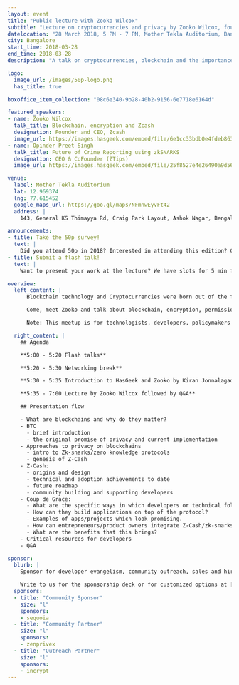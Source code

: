 ```yaml
---
layout: event
title: "Public lecture with Zooko Wilcox"
subtitle: "Lecture on cryptocurrencies and privacy by Zooko Wilcox, founder of Zcash."
datelocation: "28 March 2018, 5 PM - 7 PM, Mother Tekla Auditorium, Bangalore"
city: Bangalore
start_time: 2018-03-28
end_time: 2018-03-28
description: "A talk on cryptocurrencies, blockchain and the importance of privacy."

logo:
  image_url: /images/50p-logo.png
  has_title: true

boxoffice_item_collection: "08c6e340-9b28-40b2-9156-6e7718e6164d"

featured_speakers:
- name: Zooko Wilcox
  talk_title: Blockchain, encryption and Zcash
  designation: Founder and CEO, Zcash
  image_url: https://images.hasgeek.com/embed/file/6e1cc33bdb0e4fdeb863df6c4619ee51?size=640x480
- name: Opinder Preet Singh
  talk_title: Future of Crime Reporting using zkSNARKS
  designation: CEO & CoFounder (ZTips)
  image_url: https://images.hasgeek.com/embed/file/25f8527e4e26490a9d566c94ee5721da

venue:
  label: Mother Tekla Auditorium
  lat: 12.969374
  lng: 77.615452
  google_maps_url: https://goo.gl/maps/NFmnwEyvFt42
  address: |
    143, General KS Thimayya Rd, Craig Park Layout, Ashok Nagar, Bengaluru, Karnataka 560025

announcements:
- title: Take the 50p survey!
  text: |
    Did you attend 50p in 2018? Interested in attending this edition? Confused by all the payments conferences? [Help improve 50p](https://goo.gl/forms/rYcnQGvvFVXvHeTx1)
- title: Submit a flash talk!
  text: |
    Want to present your work at the lecture? We have slots for 5 min flash talks at the event. Flash talks need to be technical and cannot contain any marketing or hiring pitches. [Submit here](https://goo.gl/forms/2h7UvbHBYLNnDHq82)

overview:
  left_content: |
      Blockchain technology and Cryptocurrencies were born out of the financial crisis in 2008 promising a future without banks or intermediaries. Fast forward 10 years and we are looking at an exciting technology which can upend not just banking but can improve the processes around everything that involves a central trusted authority. This technology expects a strong background in engineering, cryptography and also soft skills like behavioural economics.

      Come, meet Zooko and talk about blockchain, encryption, permission-less innovation, and freedom. Zooko has more than 20 years of experience in open, decentralized systems, cryptography and information security, and startups. He is recognized for his work on DigiCash, Mojo Nation, ZRTP, “Zooko's Triangle”, Tahoe-LAFS, BLAKE2, and SPHINCS. He is also the Founder of Least Authority. He sometimes blogs about health science. He tweets a lot.

      Note: This meetup is for technologists, developers, policymakers and entrepreneurs to understand the vision and utility around Zcash and zk-snarks), and how they can benefit and contribute to the projects. Discussions around ICOs or cryptocurrency valuations will not be allowed.

  right_content: |
    ## Agenda

    **5:00 - 5:20 Flash talks**

    **5:20 - 5:30 Networking break**

    **5:30 - 5:35 Introduction to HasGeek and Zooko by Kiran Jonnalagadda**

    **5:35 - 7:00 Lecture by Zooko Wilcox followed by Q&A**

    ## Presentation flow

    - What are blockchains and why do they matter?
    - BTC
      - brief introduction
      - the original promise of privacy and current implementation
    - Approaches to privacy on blockchains
      - intro to Zk-snarks/zero knowledge protocols
      - genesis of Z-Cash
    - Z-Cash:
      - origins and design
      - technical and adoption achievements to date
      - future roadmap
      - community building and supporting developers
    - Coup de Grace:
      - What are the specific ways in which developers or technical folks can contribute to Z-Cash?
      - How can they build applications on top of the protocol?
      - Examples of apps/projects which look promising.
      - How can entrepreneurs/product owners integrate Z-Cash/zk-snarks.
      - What are the benefits that this brings?
    - Critical resources for developers
    - Q&A

sponsor:
  blurb: |
    Sponsor for developer evangelism, community outreach, sales and hiring.

    Write to us for the sponsorship deck or for customized options at [info@hasgeek.com](mailto:info@hasgeek.com)
  sponsors:
  - title: "Community Sponsor"
    size: "l"
    sponsors:
    - sequoia
  - title: "Community Partner"
    size: "l"
    sponsors:
    - zenprivex
  - title: "Outreach Partner"
    size: "l"
    sponsors:
    - incrypt
---
```

